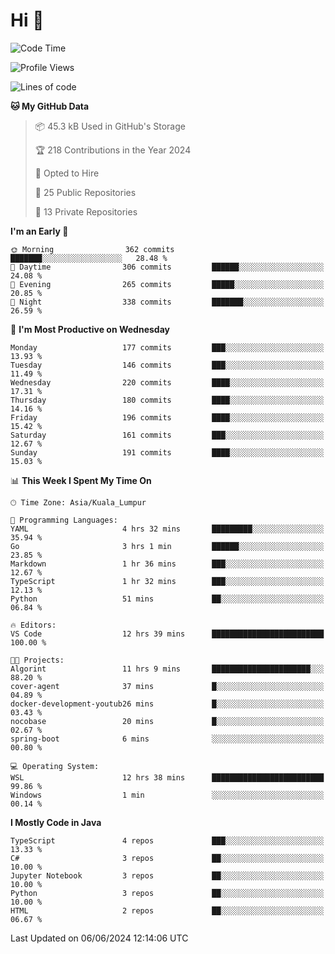 <h1>Hi 👋</h1>

<!--START_SECTION:waka-->
![Code Time](http://img.shields.io/badge/Code%20Time-531%20hrs%2047%20mins-blue)

![Profile Views](http://img.shields.io/badge/Profile%20Views-0-blue)

![Lines of code](https://img.shields.io/badge/From%20Hello%20World%20I%27ve%20Written-1.2%20million%20lines%20of%20code-blue)

**🐱 My GitHub Data** 

> 📦 45.3 kB Used in GitHub's Storage 
 > 
> 🏆 218 Contributions in the Year 2024
 > 
> 💼 Opted to Hire
 > 
> 📜 25 Public Repositories 
 > 
> 🔑 13 Private Repositories 
 > 
**I'm an Early 🐤** 

```text
🌞 Morning                362 commits         ███████░░░░░░░░░░░░░░░░░░   28.48 % 
🌆 Daytime                306 commits         ██████░░░░░░░░░░░░░░░░░░░   24.08 % 
🌃 Evening                265 commits         █████░░░░░░░░░░░░░░░░░░░░   20.85 % 
🌙 Night                  338 commits         ███████░░░░░░░░░░░░░░░░░░   26.59 % 
```
📅 **I'm Most Productive on Wednesday** 

```text
Monday                   177 commits         ███░░░░░░░░░░░░░░░░░░░░░░   13.93 % 
Tuesday                  146 commits         ███░░░░░░░░░░░░░░░░░░░░░░   11.49 % 
Wednesday                220 commits         ████░░░░░░░░░░░░░░░░░░░░░   17.31 % 
Thursday                 180 commits         ████░░░░░░░░░░░░░░░░░░░░░   14.16 % 
Friday                   196 commits         ████░░░░░░░░░░░░░░░░░░░░░   15.42 % 
Saturday                 161 commits         ███░░░░░░░░░░░░░░░░░░░░░░   12.67 % 
Sunday                   191 commits         ████░░░░░░░░░░░░░░░░░░░░░   15.03 % 
```


📊 **This Week I Spent My Time On** 

```text
🕑︎ Time Zone: Asia/Kuala_Lumpur

💬 Programming Languages: 
YAML                     4 hrs 32 mins       █████████░░░░░░░░░░░░░░░░   35.94 % 
Go                       3 hrs 1 min         ██████░░░░░░░░░░░░░░░░░░░   23.85 % 
Markdown                 1 hr 36 mins        ███░░░░░░░░░░░░░░░░░░░░░░   12.67 % 
TypeScript               1 hr 32 mins        ███░░░░░░░░░░░░░░░░░░░░░░   12.13 % 
Python                   51 mins             ██░░░░░░░░░░░░░░░░░░░░░░░   06.84 % 

🔥 Editors: 
VS Code                  12 hrs 39 mins      █████████████████████████   100.00 % 

🐱‍💻 Projects: 
Algorint                 11 hrs 9 mins       ██████████████████████░░░   88.20 % 
cover-agent              37 mins             █░░░░░░░░░░░░░░░░░░░░░░░░   04.89 % 
docker-development-youtub26 mins             █░░░░░░░░░░░░░░░░░░░░░░░░   03.43 % 
nocobase                 20 mins             █░░░░░░░░░░░░░░░░░░░░░░░░   02.67 % 
spring-boot              6 mins              ░░░░░░░░░░░░░░░░░░░░░░░░░   00.80 % 

💻 Operating System: 
WSL                      12 hrs 38 mins      █████████████████████████   99.86 % 
Windows                  1 min               ░░░░░░░░░░░░░░░░░░░░░░░░░   00.14 % 
```

**I Mostly Code in Java** 

```text
TypeScript               4 repos             ███░░░░░░░░░░░░░░░░░░░░░░   13.33 % 
C#                       3 repos             ██░░░░░░░░░░░░░░░░░░░░░░░   10.00 % 
Jupyter Notebook         3 repos             ██░░░░░░░░░░░░░░░░░░░░░░░   10.00 % 
Python                   3 repos             ██░░░░░░░░░░░░░░░░░░░░░░░   10.00 % 
HTML                     2 repos             ██░░░░░░░░░░░░░░░░░░░░░░░   06.67 % 
```




 Last Updated on 06/06/2024 12:14:06 UTC
<!--END_SECTION:waka-->
